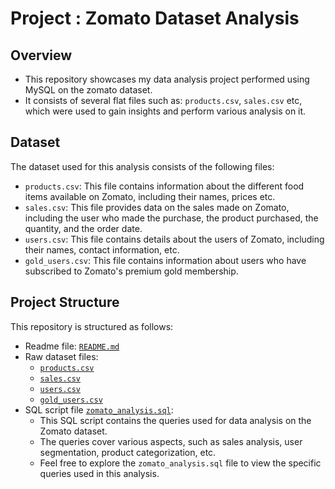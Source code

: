 # Project : Zomato Dataset Analysis
## Overview
-	This repository showcases my data analysis project performed using MySQL on the zomato dataset. 
-	It consists of several flat files such as: `products.csv`, `sales.csv` etc, which were used to gain insights and perform various analysis on it. 
## Dataset
The dataset used for this analysis consists of the following files:
-	`products.csv`: This file contains information about the different food items available on Zomato, including their names, prices etc.
-	`sales.csv`: This file provides data on the sales made on Zomato, including the user who made the purchase, the product purchased, the quantity, and the order date.
-	`users.csv`: This file contains details about the users of Zomato, including their names, contact information, etc.
-	`gold_users.csv`: This file contains information about users who have subscribed to Zomato's premium gold membership.
## Project Structure
This repository is structured as follows:
- Readme file: [`README.md`](https://github.com/rahulkumar0811/zomato_sql/edit/main/zomato_sql/zomato_data_analysis-main/README.md)
- Raw dataset files:
	- [`products.csv`](https://github.com/rahulkumar0811/zomato_sql/blob/main/zomato_sql/zomato_data_analysis-main/products.csv) 
	- [`sales.csv`](https://github.com/rahulkumar0811/zomato_sql/blob/main/zomato_sql/zomato_data_analysis-main/sales.csv)
	- [`users.csv`](https://github.com/rahulkumar0811/zomato_sql/blob/main/zomato_sql/zomato_data_analysis-main/users.csv) 
	- [`gold_users.csv`](https://github.com/rahulkumar0811/zomato_sql/blob/main/zomato_sql/zomato_data_analysis-main/gold_users.csv)
- SQL script file [`zomato_analysis.sql`](https://github.com/chinmoy2306/zomato_data_analysis/blob/093541fe9dbfcc8e9b3823a7601134e172a4b397/zomato_analysis.sql): 
	- This SQL script contains the queries used for data analysis on the Zomato dataset.
	- The queries cover various aspects, such as sales analysis, user segmentation, product categorization, etc.
	- Feel free to explore the `zomato_analysis.sql` file to view the specific queries used in this analysis.
